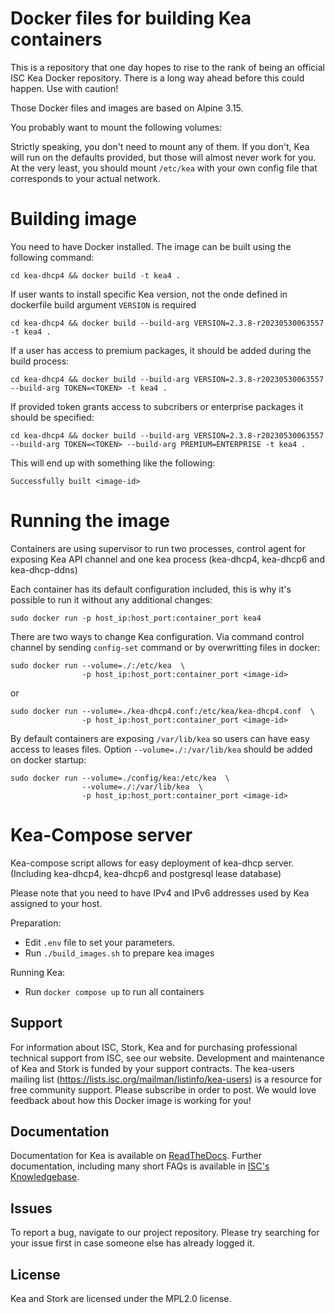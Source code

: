 # Docker files for building Kea containers

This is a repository that one day hopes to rise to the rank of being an official
ISC Kea Docker repository. There is a long way ahead before this could happen.
Use with caution!

Those Docker files and images are based on Alpine 3.15.

You probably want to mount the following volumes:



Strictly speaking, you don't need to mount any of them. If you don't, Kea will
run on the defaults provided, but those will almost never work for you. At the
very least, you should mount `/etc/kea` with your own config file that
corresponds to your actual network.

# Building image

You need to have Docker installed. The image can be built using the following
command:

```shell
cd kea-dhcp4 && docker build -t kea4 .
```

If user wants to install specific Kea version, not the onde defined
in dockerfile build argument `VERSION` is required

```shell
cd kea-dhcp4 && docker build --build-arg VERSION=2.3.8-r20230530063557 -t kea4 .
```

If a user has access to premium packages, it should be added during the build process:

```shell
cd kea-dhcp4 && docker build --build-arg VERSION=2.3.8-r20230530063557 --build-arg TOKEN=<TOKEN> -t kea4 . 
```

If provided token grants access to subcribers or enterprise packages it should be specified:

```shell
cd kea-dhcp4 && docker build --build-arg VERSION=2.3.8-r20230530063557 --build-arg TOKEN=<TOKEN> --build-arg PREMIUM=ENTERPRISE -t kea4 . 
```

This will end up with something like the following:

```shell
Successfully built <image-id>
```

# Running the image

Containers are using supervisor to run two processes, control agent for exposing Kea
API channel and one kea process (kea-dhcp4, kea-dhcp6 and kea-dhcp-ddns)

Each container has its default configuration included, this is why it's possible to run it without any additional changes:

```shell
sudo docker run -p host_ip:host_port:container_port kea4
```

There are two ways to change Kea configuration. Via command control channel by sending `config-set` command or by overwritting files in docker:

```shell
sudo docker run --volume=./:/etc/kea  \
                -p host_ip:host_port:container_port <image-id>
```

or

```shell
sudo docker run --volume=./kea-dhcp4.conf:/etc/kea/kea-dhcp4.conf  \
                -p host_ip:host_port:container_port <image-id>
```

By default containers are exposing `/var/lib/kea` so users can have easy access to leases files. Option `--volume=./:/var/lib/kea` should be added on docker startup:

```shell
sudo docker run --volume=./config/kea:/etc/kea  \
                --volume=./:/var/lib/kea  \
                -p host_ip:host_port:container_port <image-id>
```

# Kea-Compose server

Kea-compose script allows for easy deployment of kea-dhcp server. (Including kea-dhcp4, kea-dhcp6 and postgresql lease database)

Please note that you need to have IPv4 and IPv6 addresses used by Kea assigned to your host.

Preparation:
- Edit `.env` file to set your parameters.
- Run `./build_images.sh` to prepare kea images

Running Kea:
- Run `docker compose up` to run all containers


## Support

For information about ISC, Stork, Kea and for purchasing professional technical support from ISC, see our website.
Development and maintenance of Kea and Stork is funded by your support contracts. The kea-users mailing list
(https://lists.isc.org/mailman/listinfo/kea-users) is a resource for free community support. Please subscribe in
order to post. We would love feedback about how this Docker image is working for you!

## Documentation

Documentation for Kea is available on [ReadTheDocs](https://kea.readthedocs.io).
Further documentation, including many short FAQs is available in [ISC's Knowledgebase](kb.isc.org/).

## Issues

To report a bug, navigate to our project repository. Please try searching for your issue first in case someone else
has already logged it.

## License

Kea and Stork are licensed under the MPL2.0 license.
